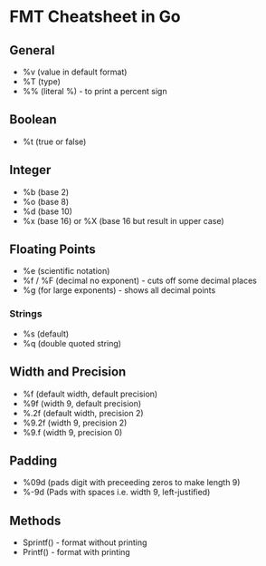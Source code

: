 # FMT Cheatsheet in Go

## General

- %v (value in default format)
- %T (type)
- %% (literal %) - to print a percent sign

## Boolean

- %t (true or false)

## Integer

- %b (base 2)
- %o (base 8)
- %d (base 10)
- %x (base 16) or %X (base 16 but result in upper case)

## Floating Points

- %e (scientific notation)
- %f / %F (decimal no exponent) - cuts off some decimal places
- %g (for large exponents) - shows all decimal points

### Strings

- %s (default)
- %q (double quoted string)

## Width and Precision

- %f (default width, default precision)
- %9f (width 9, default precision)
- %.2f (default width, precision 2)
- %9.2f (width 9, precision 2)
- %9.f (width 9, precision 0)

## Padding

- %09d (pads digit with preceeding zeros to make length 9)
- %-9d (Pads with spaces i.e. width 9, left-justified)

## Methods

- Sprintf() - format without printing
- Printf() - format with printing
